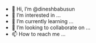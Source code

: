 - 👋 Hi, I’m @dineshbabusun
- 👀 I’m interested in ...
- 🌱 I’m currently learning ...
- 💞️ I’m looking to collaborate on ...
- 📫 How to reach me ...

<!---
dineshbabusun/dineshbabusun is a ✨ special ✨ repository because its `README.md` (this file) appears on your GitHub profile.
You can click the Preview link to take a look at your changes.
--->
